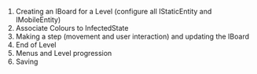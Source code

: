 1. Creating an IBoard for a Level (configure all IStaticEntity and IMobileEntity)
2. Associate Colours to InfectedState
3. Making a step (movement and user interaction) and updating the IBoard
4. End of Level
5. Menus and Level progression
6. Saving
